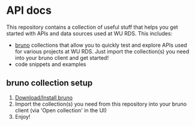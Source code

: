 # API docs
This repository contains a collection of useful stuff that helps you get started with APIs and data sources used at WU RDS. This includes:
 - [bruno](https://www.usebruno.com/) collections that allow you to quickly test and explore APIs used for various projects at WU RDS. Just import the collection(s) you need into your bruno client and get started!
 - code snippets and examples

## bruno collection setup
1. [Download/Install bruno](https://www.usebruno.com/downloads)
2. Import the collection(s) you need from this repository into your bruno client (via 'Open collection' in the UI)
3. Enjoy!
